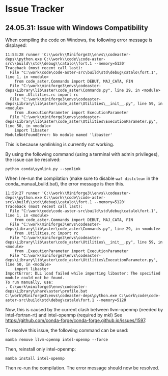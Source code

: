 # Issue Tracker

## 24.05.31: Issue with Windows Compatibility

When compiling the code on Windows, the following error message is displayed:

```
11:53:28 runner 'C:\\work\\Miniforge3\\envs\\codeaster-deps\\python.exe C:\\work\\code\\code-aster-src\\build\\std\\debug\\catalo\\fort.1 --memory=5120'
Traceback (most recent call last):
  File "C:\work\code\code-aster-src\build\std\debug\catalo\fort.1", line 1, in <module>
    from code_aster.Commands import DEBUT, MAJ_CATA, FIN
  File "C:\work\miniforge3\envs\codeaster-deps\Library\lib\aster\code_aster\Commands.py", line 29, in <module>
    from .Utilities.rc import rc
  File "C:\work\miniforge3\envs\codeaster-deps\Library\lib\aster\code_aster\Utilities\__init__.py", line 59, in <module>
    from .ExecutionParameter import ExecutionParameter
  File "C:\work\miniforge3\envs\codeaster-deps\Library\lib\aster\code_aster\Utilities\ExecutionParameter.py", line 50, in <module>
    import libaster
ModuleNotFoundError: No module named 'libaster'
```

This is because symlinking is currently not working. 

By using the following command (using a terminal with admin privileges), the issue can be resolved:

```
python conda\symlink.py --symlink
```

When I re-run the compilation (make sure to disable `waf distclean` in the conda_manual_build.bat), 
the error message is then this.

```
11:59:27 runner 'C:\\work\\Miniforge3\\envs\\codeaster-deps\\python.exe C:\\work\\code\\code-aster-src\\build\\std\\debug\\catalo\\fort.1 --memory=5120'
Traceback (most recent call last):
  File "C:\work\code\code-aster-src\build\std\debug\catalo\fort.1", line 1, in <module>
    from code_aster.Commands import DEBUT, MAJ_CATA, FIN
  File "C:\work\miniforge3\envs\codeaster-deps\Library\lib\aster\code_aster\Commands.py", line 29, in <module>
    from .Utilities.rc import rc
  File "C:\work\miniforge3\envs\codeaster-deps\Library\lib\aster\code_aster\Utilities\__init__.py", line 59, in <module>
    from .ExecutionParameter import ExecutionParameter
  File "C:\work\miniforge3\envs\codeaster-deps\Library\lib\aster\code_aster\Utilities\ExecutionParameter.py", line 50, in <module>
    import libaster
ImportError: DLL load failed while importing libaster: The specified module could not be found.
To run manually, use:
. C:\work\miniforge3\envs\codeaster-deps\Library\share\aster\profile.bat
C:\work\Miniforge3\envs\codeaster-deps\python.exe C:\work\code\code-aster-src\build\std\debug\catalo\fort.1 --memory=5120
```

Now, this is caused by the current clash between llvm-openmp (needed by intel-fortran-rt) and 
intel-openmp (required by mkl) See https://github.com/conda-forge/conda-forge.github.io/issues/1597.

To resolve this issue, the following command can be used:

```
mamba remove llvm-openmp intel-openmp --force
```

Then, reinstall only intel-openmp:

```
mamba install intel-openmp
```

Then re-run the compilation. The error message should now be resolved.


